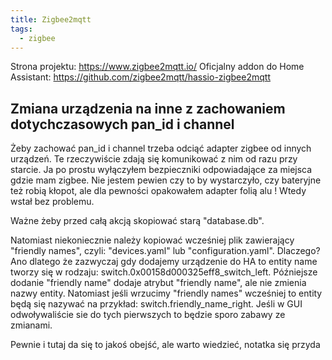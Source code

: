 ```yaml
---
title: Zigbee2mqtt
tags:
  - zigbee
---
```


Strona projektu: https://www.zigbee2mqtt.io/
Oficjalny addon do Home Assistant: https://github.com/zigbee2mqtt/hassio-zigbee2mqtt

## Zmiana urządzenia na inne z zachowaniem dotychczasowych pan_id i channel

Żeby zachować pan_id i channel trzeba odciąć adapter zigbee od innych urządzeń. Te rzeczywiście zdają się komunikować z nim od razu przy starcie. Ja po prostu wyłączyłem bezpieczniki odpowiadające za miejsca gdzie mam zigbee. Nie jestem pewien czy to by wystarczyło, czy bateryjne też robią kłopot, ale dla pewności opakowałem adapter folią alu ! Wtedy wstał bez problemu.

Ważne żeby przed całą akcją skopiować starą "database.db".

Natomiast niekoniecznie należy kopiować wcześniej plik zawierający "friendly names", czyli: "devices.yaml" lub "configuration.yaml". Dlaczego? Ano dlatego że zazwyczaj gdy dodajemy urządzenie do HA to entity name tworzy się w rodzaju: switch.0x00158d000325eff8_switch_left. Późniejsze dodanie "friendly name" dodaje atrybut "friendly name", ale nie zmienia nazwy entity. Natomiast jeśli wrzucimy "friendly names" wcześniej to entity będą się nazywać na przykład: switch.friendly_name_right. Jeśli w GUI odwoływaliście sie do tych pierwszych to będzie sporo zabawy ze zmianami.

Pewnie i tutaj da się to jakoś obejść, ale warto wiedzieć, notatka się przyda
